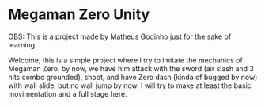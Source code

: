 # Megaman Zero Unity
 
OBS: This is a project made by Matheus Godinho just for the sake of learning.

Welcome, this is a simple project where i try to imitate the mechanics of Megaman Zero. by now, we have him attack with the sword (air slash and 3 hits combo grounded), shoot, and have Zero dash (kinda of bugged by now) with wall slide, but no wall jump by now.
I will try to make at least the basic movimentation and a full stage here.
 
